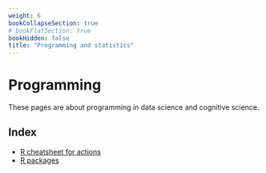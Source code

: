 ```yaml
---
weight: 6
bookCollapseSection: true
# bookFlatSection: true
bookHidden: false
title: "Programming and statistics"
---
```


# Programming

These pages are about programming in data science and cognitive science.

## Index

- [R cheatsheet for actions](r-cheat-site.md)
- [R packages](r-packages.md)
